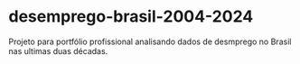 # desemprego-brasil-2004-2024
Projeto para portfólio profissional analisando dados de desmprego no Brasil nas ultimas duas décadas.
